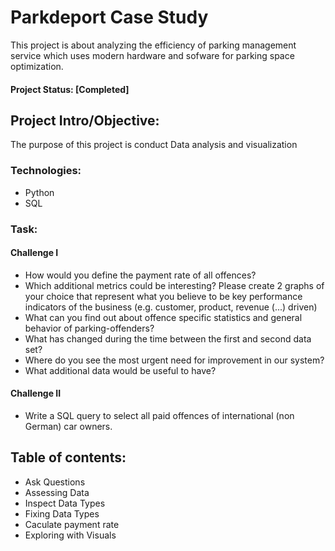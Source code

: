 # Parkdeport Case Study

This project is about analyzing the efficiency of parking management service which uses modern hardware and sofware for parking space optimization.

#### Project Status: [Completed]
## Project Intro/Objective:

The purpose of this project is conduct Data analysis and visualization

### Technologies:

-   Python
-   SQL

### Task:
#### Challenge I
- How would you define the payment rate of all offences?
- Which additional metrics could be interesting?
Please create 2 graphs of your choice that represent what you believe to be key performance
indicators of the business (e.g. customer, product, revenue (...) driven)
- What can you find out about offence specific statistics and general behavior of parking-offenders?
-  What has changed during the time between the first and second data set?
- Where do you see the most urgent need for improvement in our system?
- What additional data would be useful to have?

#### Challenge II
- Write a SQL query to select all paid offences of international (non German) car
owners.

## Table of contents:
-   Ask Questions
-   Assessing Data
-   Inspect Data Types
-   Fixing Data Types
-   Caculate payment rate
-   Exploring with Visuals
